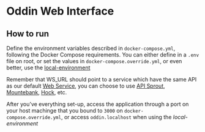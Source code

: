 # Oddin Web Interface

## How to run

Define the environment variables described in `docker-compose.yml`, following the Docker Compose requirements. You can either define in a `.env` file on root, or set the values in `docker-compose.override.yml`, or even better, use the [local-environment](https://github.com/oddin-org/local-environment)

Remember that WS_URL should point to a service which have the same API as our default [Web Service](https://github.com/oddin-org/local-environment), you can choose to use [API Sprout](https://github.com/danielgtaylor/apisprout), [Mountebank](http://www.mbtest.org/), [Hock](https://github.com/mmalecki/hock), etc.

After you've everything set-up, access the application through a port on your host machinge that you bound to `3000` on `docker-compose.override.yml`, or access `oddin.localhost` when using the *local-environment*
